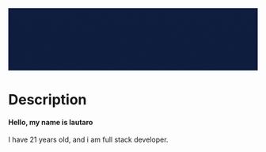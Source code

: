 
<img src="./SRC/Hola, Mucho gusto.gif"/>

<h1> Description </h1>

<h4> Hello, my name is lautaro </h4>
<p> I have 21 years old, and i am full stack developer.</p>
